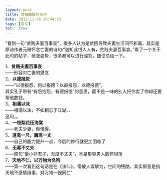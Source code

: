 ```yaml
---
layout: post
title: 常被曲解的句子
date: 2013-11-06 20:44:15
tags: [杂文]
toc:  true
---
```


"看到一句“贫贱夫妻百事哀”，很多人认为是贫困导致夫妻生活间不和谐，其实是原诗作者元稹怀念亡妻的诗句:“诚知此恨人人有，贫贱夫妻百事哀。”看了一个关于此句的帖子，破涨姿势，很多都可以进行深究，随便总结一下。  

1、**贫贱夫妻百事哀**  
——形容对亡妻的思念  
2、**以德报怨**  
——“以德报怨，何以报德？以直报怨，以德报德”，  
其实孔子带有“有怨抱怨，有德报德”的意思，而不是一味的别人把你卖了你却还要帮他数钱。  
3、**相濡以沫**  
——相濡以沫，不如相忘于江湖、、  
这句。。  
4、**一枝梨花压海棠**  
——老夫少妻，你懂得。  
5、**道高一尺，魔高一丈**  
——自己的能力提升一点，今后的修行就更加困难了  
6、**无毒不丈夫**  
——原句“量小非君子，无度不丈夫”，本是形容男人胸怀坦荡  
7、**天地不仁，以万物为刍狗**  
——第一次看到这句话是在《诛仙》。常被人误解为，世间的残酷，其实原意是指天地不感情用事，对万物一视同仁"